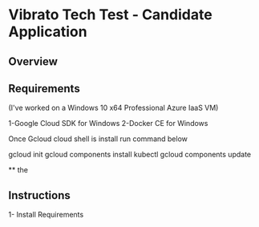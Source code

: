 # Vibrato Tech Test - Candidate Application



## Overview

## Requirements
(I've worked on a Windows 10 x64 Professional Azure IaaS VM)

1-Google Cloud SDK for Windows
2-Docker CE for Windows

Once Gcloud cloud shell is install run command below 

gcloud init
gcloud components install kubectl
gcloud components update

** the

## Instructions
1- Install Requirements


